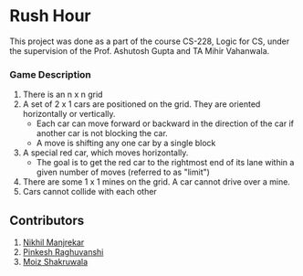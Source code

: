 # Rush Hour
This project was done as a part of the course CS-228, Logic for CS, under the supervision of the Prof. Ashutosh Gupta and TA Mihir Vahanwala.
### Game Description
1. There is an n x n grid
2. A set of 2 x 1 cars are positioned on the grid. They are oriented horizontally or vertically.
   - Each car can move forward or backward in the direction of the car if another car is not blocking the car.
   - A move is shifting any one car by a single block
3. A special red car, which moves horizontally.
   - The goal is to get the red car to the rightmost end of its lane within a given number of moves (referred to as "limit")
4. There are some 1 x 1 mines on the grid. A car cannot drive over a mine.
5. Cars cannot collide with each other


## Contributors
1. [Nikhil Manjrekar]()
2. [Pinkesh Raghuvanshi]()
3. [Moiz Shakruwala]()
